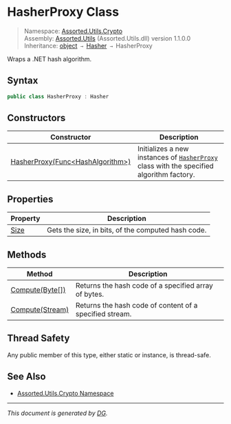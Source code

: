 ﻿# HasherProxy Class

> Namespace: [Assorted.Utils.Crypto](index.md#assortedutilscrypto-namespace)\
> Assembly: [Assorted.Utils](index.md) (Assorted.Utils.dll) version 1.1.0.0\
> Inheritance: [object](https://docs.microsoft.com/en-us/dotnet/api/system.object) `→` [Hasher](Assorted.Utils.Crypto.Hasher.md) `→` HasherProxy

Wraps a .NET hash algorithm.

## Syntax

```csharp
public class HasherProxy : Hasher
```

## Constructors

Constructor | Description
--- | ---
[HasherProxy(Func\<HashAlgorithm>)](Assorted.Utils.Crypto.HasherProxy.-ctor.md) | Initializes a new instances of [`HasherProxy`](Assorted.Utils.Crypto.HasherProxy.md) class with the specified algorithm factory.

## Properties

Property | Description
--- | ---
[Size](Assorted.Utils.Crypto.HasherProxy.Size.md) | Gets the size, in bits, of the computed hash code.

## Methods

Method | Description
--- | ---
[Compute(Byte[])](Assorted.Utils.Crypto.HasherProxy.Compute.md#computebyte) | Returns the hash code of a specified array of bytes.
[Compute(Stream)](Assorted.Utils.Crypto.HasherProxy.Compute.md#computestream) | Returns the hash code of content of a specified stream.

## Thread Safety

Any public member of this type, either static or instance, is thread\-safe.

## See Also

- [Assorted.Utils.Crypto Namespace](index.md#assortedutilscrypto-namespace)

---

_This document is generated by [DG](https://github.com/Khojasteh/dg)._
